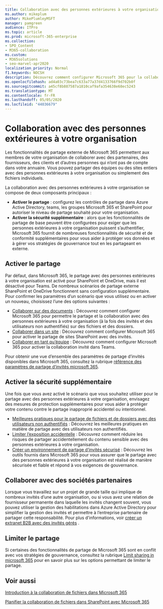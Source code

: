 ```yaml
---
title: Collaboration avec des personnes extérieures à votre organisation
ms.author: mikeplum
author: MikePlumleyMSFT
manager: pamgreen
audience: ITPro
ms.topic: article
ms.prod: microsoft-365-enterprise
ms.collection:
- SPO_Content
- M365-collaboration
ms.custom:
- M365solutions
- seo-marvel-apr2020
localization_priority: Normal
f1.keywords: NOCSH
description: Découvrez comment configurer Microsoft 365 pour la collaboration avec des personnes extérieures à votre organisation.
ms.openlocfilehash: ad4a03c73bea7c633a77a37d4133766f9d702b0f
ms.sourcegitcommit: a45cf8b887587a1810caf9afa354638e68ec5243
ms.translationtype: MT
ms.contentlocale: fr-FR
ms.lasthandoff: 05/05/2020
ms.locfileid: "44036679"
---
```

# <a name="collaborating-with-people-outside-your-organization"></a>Collaboration avec des personnes extérieures à votre organisation

Les fonctionnalités de partage externe de Microsoft 365 permettent aux membres de votre organisation de collaborer avec des partenaires, des fournisseurs, des clients et d’autres personnes qui n’ont pas de compte dans votre annuaire. Vous pouvez partager des équipes ou des sites entiers avec des personnes extérieures à votre organisation ou simplement des fichiers individuels.

La collaboration avec des personnes extérieures à votre organisation se compose de deux composants principaux :

- **Activer le partage** : configurez les contrôles de partage dans Azure Active Directory, teams, les groupes Microsoft 365 et SharePoint pour autoriser le niveau de partage souhaité pour votre organisation.
- **Activer la sécurité supplémentaire** : alors que les fonctionnalités de partage de base peuvent être configurées pour exiger que les personnes extérieures à votre organisation puissent s’authentifier, Microsoft 365 fournit de nombreuses fonctionnalités de sécurité et de conformité supplémentaires pour vous aider à protéger vos données et à gérer vos stratégies de gouvernance tout en les partageant en externe.

## <a name="enable-sharing"></a>Activer le partage

Par défaut, dans Microsoft 365, le partage avec des personnes extérieures à votre organisation est activé pour SharePoint et OneDrive, mais il est désactivé pour Teams. De nombreux scénarios de partage externe SharePoint et OneDrive fonctionnent sans configuration supplémentaire. Pour confirmer les paramètres d’un scénario que vous utilisez ou en activer un nouveau, choisissez l’une des options suivantes :

- [Collaborer sur des documents](collaborate-on-documents.md) : Découvrez comment configurer Microsoft 365 pour permettre le partage et la collaboration avec des personnes extérieures à votre organisation (à la fois des invités et des utilisateurs non authentifiés) sur des fichiers et des dossiers.
- [Collaborer dans un site](collaborate-in-site.md) : Découvrez comment configurer Microsoft 365 pour activer le partage de sites SharePoint avec des invités.
- [Collaborer en tant qu’équipe](collaborate-as-team.md) : Découvrez comment configurer Microsoft 365 pour activer la collaboration invité dans Teams.

Pour obtenir une vue d’ensemble des paramètres de partage d’invités disponibles dans Microsoft 365, consultez la rubrique [référence des paramètres de partage d’invités microsoft 365](microsoft-365-guest-settings.md).

## <a name="enable-additional-security"></a>Activer la sécurité supplémentaire

Une fois que vous avez activé le scénario que vous souhaitez utiliser pour le partage avec des personnes extérieures à votre organisation, envisagez des mesures de protection supplémentaires pour vous aider à protéger votre contenu contre le partage inapproprié accidentel ou intentionnel.

- [Meilleures pratiques pour le partage de fichiers et de dossiers avec des utilisateurs non authentifiés](best-practices-anonymous-sharing.md) : Découvrez les meilleures pratiques en matière de partage avec des utilisateurs non authentifiés.
- [Limiter l’exposition accidentelle](share-limit-accidental-exposure.md) : Découvrez comment réduire les risques de partager accidentellement du contenu sensible avec des personnes extérieures à votre organisation.
- [Créer un environnement de partage d’invités sécurisé](create-secure-guest-sharing-environment.md) : Découvrez les outils fournis dans Microsoft 365 pour vous assurer que le partage avec des personnes extérieures à votre organisation est réalisé de manière sécurisée et fiable et répond à vos exigences de gouvernance.

## <a name="collaborate-with-partner-companies"></a>Collaborer avec des sociétés partenaires

Lorsque vous travaillez sur un projet de grande taille qui implique de nombreux invités d’une autre organisation, ou si vous avez une relation de fournisseur permanente dans laquelle les invités changent souvent, vous pouvez utiliser la gestion des habilitations dans Azure Active Directory pour simplifier la gestion des invités et permettre à l’entreprise partenaire de partager cette responsabilité. Pour plus d’informations, voir [créer un extranet B2B avec des invités gérés](b2b-extranet.md) .

## <a name="limit-sharing"></a>Limiter le partage

Si certaines des fonctionnalités de partage de Microsoft 365 sont en conflit avec vos stratégies de gouvernance, consultez la rubrique [Limit sharing in microsoft 365](microsoft-365-limit-sharing.md) pour en savoir plus sur les options permettant de limiter le partage.

## <a name="see-also"></a>Voir aussi

[Introduction à la collaboration de fichiers dans Microsoft 365](https://docs.microsoft.com/sharepoint/intro-to-file-collaboration)

[Planifier la collaboration de fichiers dans SharePoint avec Microsoft 365](https://docs.microsoft.com/sharepoint/deploy-file-collaboration)
